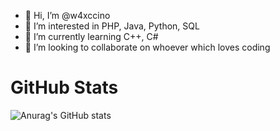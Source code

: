 - 👋 Hi, I’m @w4xccino
- 👀 I’m interested in PHP, Java, Python, SQL
- 🌱 I’m currently learning C++, C#
- 💞️ I’m looking to collaborate on whoever which loves coding

<!---
w4xccino/w4xccino is a ✨ special ✨ repository because its `README.md` (this file) appears on your GitHub profile.
You can click the Preview link to take a look at your changes.
--->
# GitHub Stats
![Anurag's GitHub stats](https://github-readme-stats.vercel.app/api?username=w4xccino&show_icons=true&theme=synthwave)
